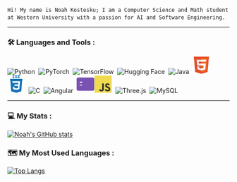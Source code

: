 `Hi! My name is Noah Kostesku; I am a Computer Science and Math student at Western University with a passion for AI and Software Engineering.`

---

### :hammer_and_wrench: Languages and Tools :

<div>
  <img src="https://camo.githubusercontent.com/d1652ce9d9e41d898ea03bd8772e8accb903947dc6bba2a410d76462f7d63d1b/68747470733a2f2f63646e2e6a7364656c6976722e6e65742f67682f64657669636f6e732f64657669636f6e2f69636f6e732f707974686f6e2f707974686f6e2d6f726967696e616c2e737667" title="Python" alt="Python" width="40" height="40"/>&nbsp;
  <img src="https://cdn.jsdelivr.net/gh/devicons/devicon/icons/pytorch/pytorch-original.svg" title="PyTorch" alt="PyTorch" width="40" height="40"/>&nbsp;
  <img src="https://cdn.jsdelivr.net/gh/devicons/devicon/icons/tensorflow/tensorflow-original.svg" title="TensorFlow" alt="TensorFlow" width="40" height="40"/>&nbsp;
  <img src="https://huggingface.co/front/assets/huggingface_logo.svg" title="Hugging Face" alt="Hugging Face" width="40" height="40"/>&nbsp;
  <img src="https://cdn.jsdelivr.net/gh/devicons/devicon/icons/java/java-original.svg" title="Java" alt="Java" width="40" height="40"/>&nbsp;
  <img src="https://github.com/devicons/devicon/blob/master/icons/html5/html5-original.svg" title="HTML5" alt="HTML5" width="40" height="40"/>&nbsp;
  <img src="https://github.com/devicons/devicon/blob/master/icons/css3/css3-plain-wordmark.svg" title="CSS3" alt="CSS3" width="40" height="40"/>&nbsp;
  <img src="https://camo.githubusercontent.com/34a110ef06e3aeed9a1de60ce8099b45eedc5580e1f49cc490c1b28c896b264e/68747470733a2f2f63646e2e6a7364656c6976722e6e65742f67682f64657669636f6e732f64657669636f6e2f69636f6e732f632f632d6f726967696e616c2e737667" title="C" alt="C" width="40" height="40"/>&nbsp;
  <img src="https://angular.io/assets/images/logos/angular/angular.svg" title="Angular" alt="Angular" width="40" height="40"/>&nbsp;
  <svg xmlns="http://www.w3.org/2000/svg" width="40" height="40" fill="#7952b3" class="bi bi-bootstrap" viewBox="0 0 16 16" title="Bootstrap">
    <path d="M5.062 12.238v1.33H2.877v-1.33H5.062zM1.5 2h13a1.5 1.5 0 0 1 1.5 1.5v9A1.5 1.5 0 0 1 14.5 14h-13A1.5 1.5 0 0 1 0 12.5v-9A1.5 1.5 0 0 1 1.5 2zM5.062 4.476v1.33H2.877v-1.33H5.062zM2.877 8.006v1.33h2.185v-1.33H2.877zM5.062 7.238v1.33H2.877v-1.33H5.062zM2.877 5.476v1.33h2.185v-1.33H2.877z"/>
  <img src="https://github.com/devicons/devicon/blob/master/icons/javascript/javascript-original.svg" title="JavaScript" alt="JavaScript" width="40" height="40"/>&nbsp;
  <img src="https://upload.wikimedia.org/wikipedia/commons/thumb/3/3f/Three.js_Icon.svg/1200px-Three.js_Icon.svg.png" title="Three.js" alt="Three.js" width="40" height="40"/>&nbsp;
  <img src="https://cdn.jsdelivr.net/gh/devicons/devicon/icons/mysql/mysql-original-wordmark.svg" title="MySQL" alt="MySQL" width="40" height="40"/>&nbsp;
</div>

---

### 💻 My Stats :

[![Noah's GitHub stats](https://github-readme-stats.vercel.app/api?username=noahkostesku&show_icons=true&theme=github_dark)](https://github.com/anuraghazra/github-readme-stats)

### 🗺️ My Most Used Languages :

[![Top Langs](https://github-readme-stats.vercel.app/api/top-langs/?username=noahkostesku&layout=donut&theme=github_dark)](https://github.com/anuraghazra/github-readme-stats)




